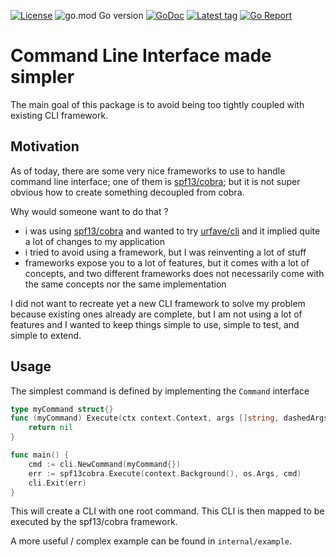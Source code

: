 [![License](https://img.shields.io/badge/license-MIT-blue)](https://choosealicense.com/licenses/mit/)
![go.mod Go version](https://img.shields.io/github/go-mod/go-version/krostar/cli?label=go)
[![GoDoc](https://img.shields.io/badge/godoc-reference-blue.svg)](https://pkg.go.dev/github.com/krostar/cli)
[![Latest tag](https://img.shields.io/github/v/tag/krostar/cli)](https://github.com/krostar/cli/tags)
[![Go Report](https://goreportcard.com/badge/github.com/krostar/cli)](https://goreportcard.com/report/github.com/krostar/cli)

# Command Line Interface made simpler

The main goal of this package is to avoid being too tightly coupled with existing CLI framework.

## Motivation

As of today, there are some very nice frameworks to use to handle command line interface; one of them is [spf13/cobra](https://github.com/spf13/cobra); 
but it is not super obvious how to create something decoupled from cobra.

Why would someone want to do that ?
- i was using [spf13/cobra](https://github.com/spf13/cobra) and wanted to try [urfave/cli](https://github.com/urfave/cli)
    and it implied quite a lot of changes to my application
- i tried to avoid using a framework, but I was reinventing a lot of stuff
- frameworks expose you to a lot of features, but it comes with a lot of concepts, and two different frameworks does not necessarily come with the same concepts nor the same implementation 

I did not want to recreate yet a new CLI framework to solve my problem because existing ones already are complete,
but I am not using a lot of features and I wanted to keep things simple to use, simple to test, and simple to extend.

## Usage

The simplest command is defined by implementing the `Command` interface
```go
type myCommand struct{}
func (myCommand) Execute(ctx context.Context, args []string, dashedArgs []string) error {
	return nil
}

func main() {
	cmd := cli.NewCommand(myCommand{})
	err := spf13cobra.Execute(context.Background(), os.Args, cmd)
	cli.Exit(err)
}
```

This will create a CLI with one root command. This CLI is then mapped to be executed by the spf13/cobra framework.

A more useful / complex example can be found in `internal/example`.